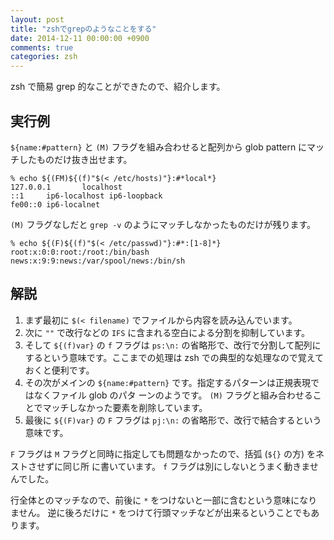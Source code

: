 ```yaml
---
layout: post
title: "zshでgrepのようなことをする"
date: 2014-12-11 00:00:00 +0900
comments: true
categories: zsh
---
```

zsh で簡易 grep 的なことができたので、紹介します。

<!--more-->

## 実行例

`${name:#pattern}` と `(M)` フラグを組み合わせると配列から glob pattern にマッチしたものだけ抜き出せます。

```console
% echo ${(FM)${(f)"$(< /etc/hosts)"}:#*local*}
127.0.0.1       localhost
::1     ip6-localhost ip6-loopback
fe00::0 ip6-localnet
```

`(M)` フラグなしだと `grep -v` のようにマッチしなかったものだけが残ります。

```console
% echo ${(F)${(f)"$(< /etc/passwd)"}:#*:[1-8]*}
root:x:0:0:root:/root:/bin/bash
news:x:9:9:news:/var/spool/news:/bin/sh
```

## 解説

1. まず最初に `$(< filename)` でファイルから内容を読み込んでいます。
2. 次に `""` で改行などの `IFS` に含まれる空白による分割を抑制しています。
3. そして `${(f)var}` の `f` フラグは `ps:\n:` の省略形で、改行で分割して配列にするという意味です。ここまでの処理は zsh での典型的な処理なので覚えておくと便利です。
4. その次がメインの `${name:#pattern}` です。指定するパターンは正規表現ではなくファイル glob のパタ
ーンのようです。 `(M)` フラグと組み合わせることでマッチしなかった要素を削除しています。
5. 最後に `${(F)var}` の `F` フラグは `pj:\n:` の省略形で、改行で結合するという意味です。

`F` フラグは `M` フラグと同時に指定しても問題なかったので、括弧 (`${}` の方) をネストさせずに同じ所 に書いています。
`f` フラグは別にしないとうまく動きませんでした。

行全体とのマッチなので、前後に `*` をつけないと一部に含むという意味になりません。
逆に後ろだけに `*` をつけて行頭マッチなどが出来るということでもあります。
